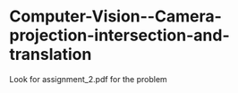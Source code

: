 # Computer-Vision--Camera-projection-intersection-and-translation

Look for assignment_2.pdf for the problem
